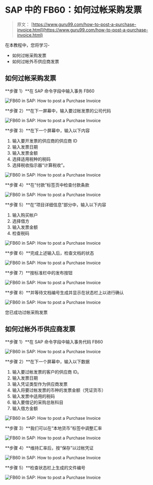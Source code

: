 # SAP 中的 FB60：如何过帐采购发票

> 原文： [https://www.guru99.com/how-to-post-a-purchase-invoice.html](https://www.guru99.com/how-to-post-a-purchase-invoice.html)

在本教程中，您将学习-

*   如何过帐采购发票
*   如何过帐外币供应商发票

## 如何过帐采购发票

**步骤 1）**在 SAP 命令字段中输入事务 FB60

![FB60 in SAP: How to post a Purchase Invoice](img/cdec6186c62828b3634feba941c4feb0.png)

**步骤 2）**在下一屏幕中，输入要过帐发票的公司代码

![FB60 in SAP: How to post a Purchase Invoice](img/87507adb3012751cfa5df852344cda30.png)

**步骤 3）**在下一个屏幕中，输入以下内容

1.  输入要开发票的供应商的供应商 ID
2.  输入发票日期
3.  输入发票金额
4.  选择适用税种的税码
5.  选择税收指示器“计算税收”。

![FB60 in SAP: How to post a Purchase Invoice](img/d328391653204643d0ef4fda88c686be.png)

**步骤 4）**在“付款”标签页中检查付款条款

![FB60 in SAP: How to post a Purchase Invoice](img/44d579d799adc0449ae67404f46b1606.png)

**步骤 5）**在“项目详细信息”部分中，输入以下内容

1.  输入购买帐户
2.  选择借方
3.  输入发票金额
4.  检查税码

![FB60 in SAP: How to post a Purchase Invoice](img/a34e6c603d3be3a702f1804063ff7c5a.png)

**步骤 6）**完成上述输入后，检查文档的状态

![FB60 in SAP: How to post a Purchase Invoice](img/71f75d584f1a5b92366158243b98d8cb.png)

**步骤 7）**按标准栏中的发布按钮

![FB60 in SAP: How to post a Purchase Invoice](img/c29d4b93ea2284e82f0366f490723018.png)

**步骤 8）**并等待文档编号生成并显示在状态栏上以进行确认

![FB60 in SAP: How to post a Purchase Invoice](img/f8a375e55c806a94063bc0e5d390d28f.png)

您已成功过帐采购发票

## 如何过帐外币供应商发票

**步骤 1）**在 SAP 命令字段中输入事务代码 FB60

![FB60 in SAP: How to post a Purchase Invoice](img/9519fea320c44c402a24fb6ebf6dea55.png)

**步骤 2）**在下一个屏幕中，输入以下数据

1.  输入要过帐发票的客户的供应商 ID。
2.  输入发票日期
3.  输入凭证类型作为供应商发票
4.  输入将要过帐发票的币种的发票金额（凭证货币）
5.  输入发票中适用的税码
6.  输入要借记的采购总账科目
7.  输入借方金额

![FB60 in SAP: How to post a Purchase Invoice](img/fe3b3b19012e5376bbb169013130365a.png)

**步骤 3）**我们可以在“本地货币”标签中调整汇率

![FB60 in SAP: How to post a Purchase Invoice](img/ae7dbe1516951f8f46c4c4edd2f9188c.png)

**步骤 4）**维持汇率后，按“保存”以过帐凭证

![FB60 in SAP: How to post a Purchase Invoice](img/42412d83b59adfbbe6cb10182489eecf.png)

**步骤 5）**检查状态栏上生成的文件编号

![FB60 in SAP: How to post a Purchase Invoice](img/e8a709fa001c1fa0c6f4f4909066dce2.png)
